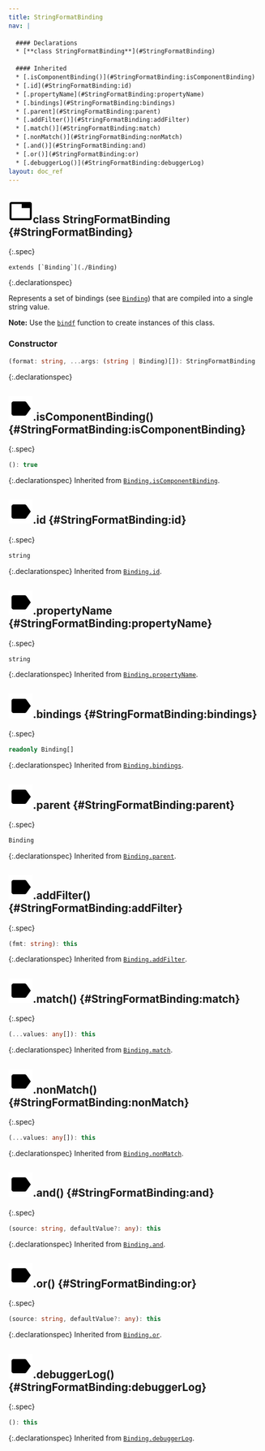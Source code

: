 ```yaml
---
title: StringFormatBinding
nav: |

  #### Declarations
  * [**class StringFormatBinding**](#StringFormatBinding)

  #### Inherited
  * [.isComponentBinding()](#StringFormatBinding:isComponentBinding)
  * [.id](#StringFormatBinding:id)
  * [.propertyName](#StringFormatBinding:propertyName)
  * [.bindings](#StringFormatBinding:bindings)
  * [.parent](#StringFormatBinding:parent)
  * [.addFilter()](#StringFormatBinding:addFilter)
  * [.match()](#StringFormatBinding:match)
  * [.nonMatch()](#StringFormatBinding:nonMatch)
  * [.and()](#StringFormatBinding:and)
  * [.or()](#StringFormatBinding:or)
  * [.debuggerLog()](#StringFormatBinding:debuggerLog)
layout: doc_ref
---
```


## ![](/assets/icons/spec-class.svg)class StringFormatBinding {#StringFormatBinding}
{:.spec}


<pre markdown="span"><code markdown="span">extends [`Binding`](./Binding)</code></pre>
{:.declarationspec}

Represents a set of bindings (see [`Binding`](./Binding)) that are compiled into a single string value.

**Note:** Use the [`bindf`](./bindf) function to create instances of this class.

### Constructor
```typescript
(format: string, ...args: (string | Binding)[]): StringFormatBinding
```
{:.declarationspec}



## ![](/assets/icons/spec-method.svg).isComponentBinding() {#StringFormatBinding:isComponentBinding}
{:.spec}

```typescript
(): true
```
{:.declarationspec}
Inherited from [`Binding.isComponentBinding`](./Binding#Binding:isComponentBinding).



## ![](/assets/icons/spec-property.svg).id {#StringFormatBinding:id}
{:.spec}

```typescript
string
```
{:.declarationspec}
Inherited from [`Binding.id`](./Binding#Binding:id).



## ![](/assets/icons/spec-property.svg).propertyName {#StringFormatBinding:propertyName}
{:.spec}

```typescript
string
```
{:.declarationspec}
Inherited from [`Binding.propertyName`](./Binding#Binding:propertyName).



## ![](/assets/icons/spec-property.svg).bindings {#StringFormatBinding:bindings}
{:.spec}

```typescript
readonly Binding[]
```
{:.declarationspec}
Inherited from [`Binding.bindings`](./Binding#Binding:bindings).



## ![](/assets/icons/spec-property.svg).parent {#StringFormatBinding:parent}
{:.spec}

```typescript
Binding
```
{:.declarationspec}
Inherited from [`Binding.parent`](./Binding#Binding:parent).



## ![](/assets/icons/spec-method.svg).addFilter() {#StringFormatBinding:addFilter}
{:.spec}

```typescript
(fmt: string): this
```
{:.declarationspec}
Inherited from [`Binding.addFilter`](./Binding#Binding:addFilter).



## ![](/assets/icons/spec-method.svg).match() {#StringFormatBinding:match}
{:.spec}

```typescript
(...values: any[]): this
```
{:.declarationspec}
Inherited from [`Binding.match`](./Binding#Binding:match).



## ![](/assets/icons/spec-method.svg).nonMatch() {#StringFormatBinding:nonMatch}
{:.spec}

```typescript
(...values: any[]): this
```
{:.declarationspec}
Inherited from [`Binding.nonMatch`](./Binding#Binding:nonMatch).



## ![](/assets/icons/spec-method.svg).and() {#StringFormatBinding:and}
{:.spec}

```typescript
(source: string, defaultValue?: any): this
```
{:.declarationspec}
Inherited from [`Binding.and`](./Binding#Binding:and).



## ![](/assets/icons/spec-method.svg).or() {#StringFormatBinding:or}
{:.spec}

```typescript
(source: string, defaultValue?: any): this
```
{:.declarationspec}
Inherited from [`Binding.or`](./Binding#Binding:or).



## ![](/assets/icons/spec-method.svg).debuggerLog() {#StringFormatBinding:debuggerLog}
{:.spec}

```typescript
(): this
```
{:.declarationspec}
Inherited from [`Binding.debuggerLog`](./Binding#Binding:debuggerLog).

